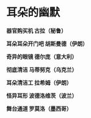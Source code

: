 # 耳朵的幽默

**器官购买机 古拉（秘鲁）**

**耳朵耳朵开门吧 胡斯曼德（伊朗）**

**奇异的眼镜 德尔庞（意大利）**

**彻底清洁 马蒂努克（乌克兰）**

**耳朵清洁工 拉希姆（伊朗）**

**怪异耳形 波德洛维茨（波兰）**

**舞台通道 罗莫洛（墨西哥）**